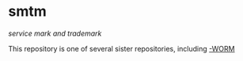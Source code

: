 smtm
====

_service mark and trademark_

This repository is one of several sister repositories, including
[-WORM](https://github.com/dmparrishphd/smtm-WORM)
